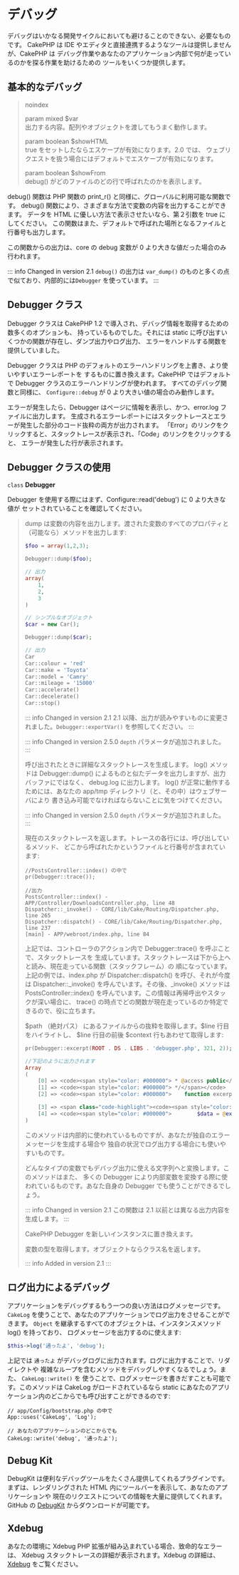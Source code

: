 # デバッグ

デバッグはいかなる開発サイクルにおいても避けることのできない、必要なものです。
CakePHP は IDE やエディタと直接連携するようなツールは提供しませんが、CakePHP は
デバッグ作業やあなたのアプリケーション内部で何が走っているのかを探る作業を助けるための
ツールをいくつか提供します。

## 基本的なデバッグ

> noindex  
>
> param mixed \$var  
> 出力する内容。配列やオブジェクトを渡してもうまく動作します。
>
> param boolean \$showHTML  
> true をセットしたならエスケープが有効になります。2.0 では、
> ウェブリクエストを扱う場合にはデフォルトでエスケープが有効になります。
>
> param boolean \$showFrom  
> debug() がどのファイルのどの行で呼ばれたのかを表示します。

debug() 関数は PHP 関数の print_r() と同様に、グローバルに利用可能な関数です。
debug() 関数により、さまざまな方法で変数の内容を出力することができます。
データを HTML に優しい方法で表示させたいなら、第２引数を true にしてください。
この関数はまた、デフォルトで呼ばれた場所となるファイルと行番号も出力します。

この関数からの出力は、core の debug 変数が 0 より大きな値だった場合のみ行われます。

::: info Changed in version 2.1
`debug()` の出力は `var_dump()` のものと多くの点で似ており、内部的には`Debugger` を使っています。
:::

## Debugger クラス

Debugger クラスは CakePHP 1.2 で導入され、デバッグ情報を取得するための数多くのオプションも、
持っているものでした。それには static に呼び出すいくつかの関数が存在し、ダンプ出力やログ出力、
エラーをハンドルする関数を提供していました。

Debugger クラスは PHP のデフォルトのエラーハンドリングを上書き、より使いやすいエラーレポートを
するものに置き換えます。CakePHP ではデフォルトで Debugger クラスのエラーハンドリングが使われます。
すべてのデバッグ関数と同様に、 `Configure::debug` が 0 より大きい値の場合のみ動作します。

エラーが発生したら、Debugger はページに情報を表示し、かつ、error.log ファイルに出力します。
生成されるエラーレポートにはスタックトレースとエラーが発生した部分のコード抜粋の両方が出力されます。
「Error」のリンクをクリックすると、スタックトレースが表示され、「Code」のリンクをクリックすると、
エラーが発生した行が表示されます。

## Debugger クラスの使用

`class` **Debugger**

Debugger を使用する際にはまず、Configure::read('debug') に 0 より大きな値が
セットされていることを確認してください。

> dump は変数の内容を出力します。渡された変数のすべてのプロパティと
> （可能なら）メソッドを出力します:
>
> ``` php
> $foo = array(1,2,3);
>
> Debugger::dump($foo);
>
> // 出力
> array(
>     1,
>     2,
>     3
> )
>
> // シンプルなオブジェクト
> $car = new Car();
>
> Debugger::dump($car);
>
> // 出力
> Car
> Car::colour = 'red'
> Car::make = 'Toyota'
> Car::model = 'Camry'
> Car::mileage = '15000'
> Car::accelerate()
> Car::decelerate()
> Car::stop()
> ```
>
> ::: info Changed in version 2.1
> 2.1 以降、出力が読みやすいものに変更されました。`Debugger::exportVar()` を参照してください。
> :::
>
> ::: info Changed in version 2.5.0
> `depth` パラメータが追加されました。
> :::
>
> 呼び出されたときに詳細なスタックトレースを生成します。 log() メソッドは Debugger::dump()
> によるものと似たデータを出力しますが、出力バッファにではなく、 debug.log に出力します。
> log() が正常に動作するためには、あなたの app/tmp ディレクトリ（と、その中）はウェブサーバにより
> 書き込み可能でなければならないことに気をつけてください。
>
> ::: info Changed in version 2.5.0
> `depth` パラメータが追加されました。
> :::
>
> 現在のスタックトレースを返します。トレースの各行には、呼び出しているメソッド、
> どこから呼ばれたかというファイルと行番号が含まれています:
>
>     //PostsController::index() の中で
>     pr(Debugger::trace());
>
>     //出力
>     PostsController::index() - APP/Controller/DownloadsController.php, line 48
>     Dispatcher::_invoke() - CORE/lib/Cake/Routing/Dispatcher.php, line 265
>     Dispatcher::dispatch() - CORE/lib/Cake/Routing/Dispatcher.php, line 237
>     [main] - APP/webroot/index.php, line 84
>
> 上記では、コントローラのアクション内で Debugger::trace() を呼ぶことで、スタックトレースを
> 生成しています。スタックトレースは下から上へと読み、現在走っている関数（スタックフレーム）の
> 順になっています。上記の例では、index.php が Dispatcher::dispatch() を呼び、それが今度は
> Dispatcher::\_invoke() を呼んでいます。その後、\_invoke() メソッドは
> PostsController::index() を呼んでいます。この情報は再帰呼出やスタックが深い場合に、
> trace() の時点でどの関数が現在走っているのか特定できるので、役に立ちます。
>
> \$path （絶対パス） にあるファイルからの抜粋を取得します。\$line 行目をハイライトし、
> \$line 行目の前後 \$context 行もあわせて取得します:
>
> ``` php
> pr(Debugger::excerpt(ROOT . DS . LIBS . 'debugger.php', 321, 2));
>
> //下記のように出力されます
> Array
> (
>     [0] => <code><span style="color: #000000"> * @access public</span></code>
>     [1] => <code><span style="color: #000000"> */</span></code>
>     [2] => <code><span style="color: #000000">    function excerpt($file, $line, $context = 2) {</span></code>
>
>     [3] => <span class="code-highlight"><code><span style="color: #000000">        $data = $lines = array();</span></code></span>
>     [4] => <code><span style="color: #000000">        $data = @explode("\n", file_get_contents($file));</span></code>
> )
> ```
>
> このメソッドは内部的に使われているものですが、あなたが独自のエラーメッセージを生成する場合や
> 独自の状況でログ出力する場合にも使いやすいものです。
>
> どんなタイプの変数でもデバッグ出力に使える文字列へと変換します。このメソッドはまた、
> 多くの Debugger により内部変数を変換する際に使われているものです。あなた自身の
> Debugger でも使うことができるでしょう。
>
> ::: info Changed in version 2.1
> この関数は 2.1 以前とは異なる出力内容を生成します。
> :::
>
> CakePHP Debugger を新しいインスタンスに置き換えます。
>
> 変数の型を取得します。オブジェクトならクラス名を返します。
>
> ::: info Added in version 2.1
> :::

## ログ出力によるデバッグ

アプリケーションをデバッグするもう一つの良い方法はログメッセージです。
`CakeLog` を使うことで、あなたのアプリケーションでログ出力をさせることができます。
`Object` を継承するすべてのオブジェクトは、インスタンスメソッド <span class="title-ref">log()</span> を持っており、
ログメッセージを出力するのに使えます:

``` php
$this->log('通ったよ', 'debug');
```

上記では `通ったよ` がデバッグログに出力されます。ログに出力することで、リダイレクトや
複雑なループを含むメソッドをデバッグしやすくなるでしょう。また、 `CakeLog::write()` を
使うことで、ログメッセージを書きだすことも可能です。このメソッドは CakeLog がロードされているなら
static にあなたのアプリケーション内のどこからでも呼び出すことができるのです:

    // app/Config/bootstrap.php の中で
    App::uses('CakeLog', 'Log');

    // あなたのアプリケーションのどこからでも
    CakeLog::write('debug', '通ったよ');

## Debug Kit

DebugKit は便利なデバッグツールをたくさん提供してくれるプラグインです。
まずは、レンダリングされた HTML 内にツールバーを表示して、あなたのアプリケーションや
現在のリクエストについての情報を大量に提供してくれます。GitHub の
[DebugKit](https://github.com/cakephp/debug_kit/tree/2.2) からダウンロードが可能です。

## Xdebug

あなたの環境に Xdebug PHP 拡張が組み込まれている場合、致命的なエラーは、
Xdebug スタックトレースの詳細が表示されます。Xdebug の詳細は、
[Xdebug](https://xdebug.org) をご覧ください。
